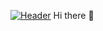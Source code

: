 [![Header](https://raw.githubusercontent.com/MartinHeinz/<OWNER>/<OWNER>/readme_header.png "Header")](https://some-url.dev/)
Hi there 👋

<!--
**debiprasadsahoo987/debiprasadsahoo987** is a ✨ _special_ ✨ repository because its `README.md` (this file) appears on your GitHub profile.

Here are some ideas to get you started:

- 🔭 I’m currently working on ...
- 🌱 I’m currently learning ...
- 👯 I’m looking to collaborate on ...
- 🤔 I’m looking for help with ...
- 💬 Ask me about ...
- 📫 How to reach me: ...
- 😄 Pronouns: ...
- ⚡ Fun fact: ...
-->
